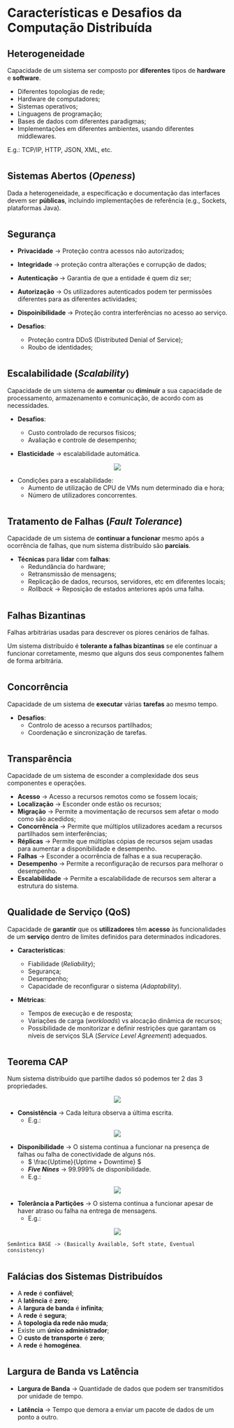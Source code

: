 # __Características e Desafios da Computação Distribuída__

## __Heterogeneidade__

Capacidade de um sistema ser composto por __diferentes__ tipos de __hardware__ e __software__.

* Diferentes topologias de rede;
* Hardware de computadores;
* Sistemas operativos;
* Linguagens de programação;
* Bases de dados com diferentes paradigmas;
* Implementações em diferentes ambientes, usando diferentes middlewares.

E.g.: TCP/IP, HTTP, JSON, XML, etc.

#

## __Sistemas Abertos (_Openess_)__

Dada a heterogeneidade, a especificação e documentação das interfaces devem ser __públicas__, incluindo implementações de referência (e.g., Sockets, plataformas Java).

#

## __Segurança__

* __Privacidade__ -> Proteção contra acessos não autorizados;
* __Integridade__ -> proteção contra alterações e corrupção de dados;
* __Autenticação__ -> Garantia de que a entidade é quem diz ser;
* __Autorização__ -> Os utilizadores autenticados podem ter permissões diferentes para as diferentes actividades;
* __Dispoinibilidade__ -> Proteção contra interferências no acesso ao serviço.

* __Desafios__:
    * Proteção contra DDoS (Distributed Denial of Service);
    * Roubo de identidades;

#

## __Escalabilidade (_Scalability_)__

Capacidade de um sistema de __aumentar__ ou __diminuir__ a sua capacidade de processamento, armazenamento e comunicação, de acordo com as necessidades.

* __Desafios__:
    * Custo controlado de recursos físicos;
    * Avaliação e controle de desempenho;

* __Elasticidade__ -> escalabilidade automática.

<div align=center>

![](../imgs/características-e-desafios-da-computação-distribuída-1.png)

</div>

* Condições para a escalabilidade:
    * Aumento de utilização de CPU de VMs num determinado dia e hora;
    * Número de utilizadores concorrentes.

#

## __Tratamento de Falhas (_Fault Tolerance_)__

Capacidade de um sistema de __continuar a funcionar__ mesmo após a ocorrência de falhas, que num sistema distribuído são __parciais__.

* __Técnicas__ para __lidar__ com __falhas__:
    * Redundância do hardware;
    * Retransmissão de mensagens;
    * Replicação de dados, recursos, servidores, etc em diferentes locais;
    * _Rollback_ -> Reposição de estados anteriores após uma falha.

#

## __Falhas Bizantinas__

Falhas arbitrárias usadas para descrever os piores cenários de falhas.

Um sistema distribuído é __tolerante a falhas bizantinas__ se ele continuar a funcionar corretamente, mesmo que alguns dos seus componentes falhem de forma arbitrária.

#

## __Concorrência__

Capacidade de um sistema de __executar__ várias __tarefas__ ao mesmo tempo.

* __Desafios__:
    * Controlo de acesso a recursos partilhados;
    * Coordenação e sincronização de tarefas.

#

## __Transparência__

Capacidade de um sistema de esconder a complexidade dos seus componentes e operações.

* __Acesso__ -> Acesso a recursos remotos como se fossem locais;
* __Localização__ -> Esconder onde estão os recursos;
* __Migração__ -> Permite a movimentação de recursos sem afetar o modo como são acedidos;
* __Concorrência__ -> Permite que múltiplos utilizadores acedam a recursos partilhados sem interferências;
* __Réplicas__ -> Permite que múltiplas cópias de recursos sejam usadas para aumentar a disponibilidade e desempenho.
* __Falhas__ -> Esconder a ocorrência de falhas e a sua recuperação.
* __Desempenho__ -> Permite a reconfiguração de recursos para melhorar o desempenho.
* __Escalabilidade__ -> Permite a escalabilidade de recursos sem alterar a estrutura do sistema.

#

## __Qualidade de Serviço (QoS)__

Capacidade de __garantir__ que os __utilizadores__ têm __acesso__ às funcionalidades de um __serviço__ dentro de limites definidos para determinados indicadores.

* __Características__:
    * Fiabilidade (_Reliability_);
    * Segurança;
    * Desempenho;
    * Capacidade de reconfigurar o sistema (_Adaptability_).

* __Métricas__:
    * Tempos de execução e de resposta;
    * Variações de carga (_workloads_) vs alocação dinâmica de recursos;
    * Possibilidade de monitorizar e definir restrições que garantam os níveis de serviços SLA (_Service Level Agreement_) adequados.

#

## __Teorema CAP__

Num sistema distribuído que partilhe dados só podemos ter 2 das 3 propriedades.

<div align=center>

![](../imgs/características-e-desafios-da-computação-distribuída-2.png)

</div>

* __Consistência__ -> Cada leitura observa a última escrita.
    * E.g.:

<div align=center>

![](../imgs/características-e-desafios-da-computação-distribuída-3.png)

</div>

* __Disponibilidade__ -> O sistema continua a funcionar na presença de falhas ou falha de conectividade de alguns nós.
    * $ \frac{Uptime}{Uptime + Downtime} $
    * ___Five Nines___ -> 99.999% de disponibilidade.
    * E.g.:

<div align=center>

![](../imgs/características-e-desafios-da-computação-distribuída-4.png)

</div>

* __Tolerância a Partições__ -> O sistema continua a funcionar apesar de haver atraso ou falha na entrega de mensagens.
    * E.g.:

<div align=center>

![](../imgs/características-e-desafios-da-computação-distribuída-5.png)

</div>

`Semântica BASE -> (Basically Available, Soft state, Eventual consistency)`

#

## __Falácias dos Sistemas Distribuídos__

* A __rede__ é __confiável__;
* A __latência__ é __zero__;
* A __largura de banda__ é __infinita__;
* A __rede__ é __segura__;
* A __topologia da rede não muda__;
* Existe um __único administrador__;
* O __custo de transporte__ é __zero__;
* A __rede__ é __homogénea__.

#

## __Largura de Banda vs Latência__

* __Largura de Banda__ -> Quantidade de dados que podem ser transmitidos por unidade de tempo.

* __Latência__ -> Tempo que demora a enviar um pacote de dados de um ponto a outro.